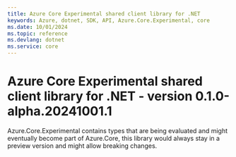 ```yaml
---
title: Azure Core Experimental shared client library for .NET
keywords: Azure, dotnet, SDK, API, Azure.Core.Experimental, core
ms.date: 10/01/2024
ms.topic: reference
ms.devlang: dotnet
ms.service: core
---
```

# Azure Core Experimental shared client library for .NET - version 0.1.0-alpha.20241001.1 


Azure.Core.Experimental contains types that are being evaluated and might eventually become part of Azure.Core, this library would always stay in a preview version and might allow breaking changes.

